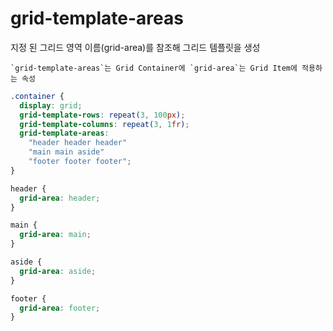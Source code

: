 # grid-template-areas

지정 된 그리드 영역 이름(grid-area)를 참조해 그리드 템플릿을 생성

```
`grid-template-areas`는 Grid Container에 `grid-area`는 Grid Item에 적용하는 속성
```

```css
.container {
  display: grid;
  grid-template-rows: repeat(3, 100px);
  grid-template-columns: repeat(3, 1fr);
  grid-template-areas:
    "header header header"
    "main main aside"
    "footer footer footer";
}

header {
  grid-area: header;
}

main {
  grid-area: main;
}

aside {
  grid-area: aside;
}

footer {
  grid-area: footer;
}
```
